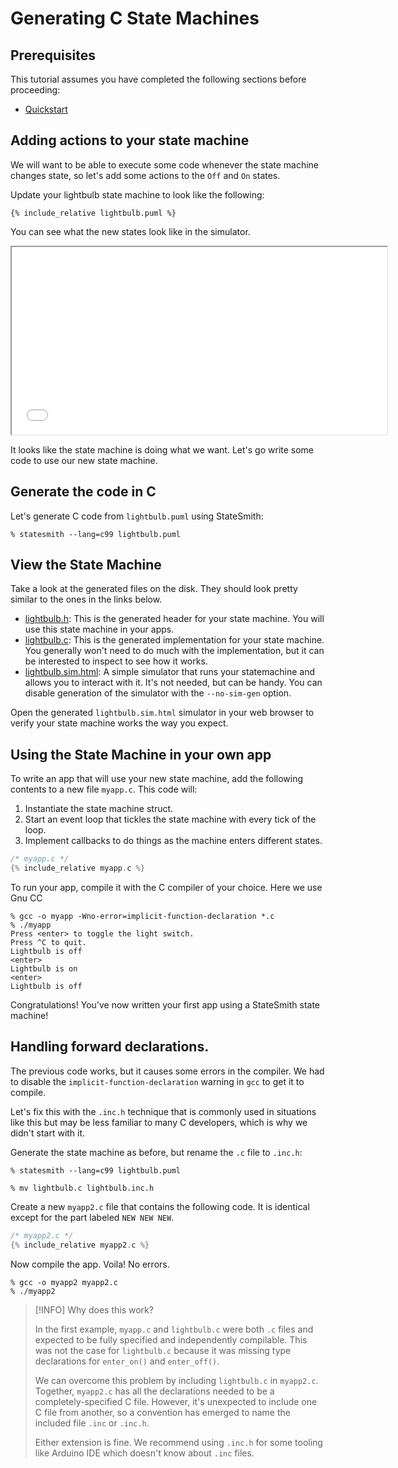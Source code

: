 # Generating C State Machines

## Prerequisites

This tutorial assumes you have completed the following sections before proceeding:
* [Quickstart](/StateSmith/quickstart/)



## Adding actions to your state machine

We will want to be able to execute some code whenever the state machine changes state, so let's add some actions to the `Off` and `On` states.

Update your lightbulb state machine to look like the following:

```plantuml
{% include_relative lightbulb.puml %}
```

You can see what the new states look like in the simulator.

<iframe height="300" width="600" src="lightbulb.sim.html"></iframe>


It looks like the state machine is doing what we want. Let's go write some code to use our new state machine.

## Generate the code in C 

Let's generate C code from `lightbulb.puml` using StateSmith:

```
% statesmith --lang=c99 lightbulb.puml
```

## View the State Machine

Take a look at the generated files on the disk. They should look pretty similar to the ones in the links below.

* [lightbulb.h](lightbulb.h): This is the generated header for your state machine. You will use this state machine in your apps.
* [lightbulb.c](lightbulb.c): This is the generated implementation for your state machine. You generally won't need to do much with the implementation, but it can be interested to inspect to see how it works.
* [lightbulb.sim.html](lightbulb.sim.html): A simple simulator that runs your statemachine and allows you to interact with it. It's not needed, but can be handy. You can disable generation of the simulator with the `--no-sim-gen` option.

Open the generated `lightbulb.sim.html` simulator in your web browser to verify your state machine works the way you expect. 


## Using the State Machine in your own app

To write an app that will use your new state machine,
add the following contents to a new file `myapp.c`. This code will:
1. Instantiate the state machine struct.
2. Start an event loop that tickles the state machine with every tick of the loop.
3. Implement callbacks to do things as the machine enters different states.

```c
/* myapp.c */
{% include_relative myapp.c %}
```

To run your app, compile it with the C compiler of your choice. Here we use Gnu CC


```
% gcc -o myapp -Wno-error=implicit-function-declaration *.c
% ./myapp
Press <enter> to toggle the light switch.
Press ^C to quit.
Lightbulb is off
<enter>
Lightbulb is on
<enter>
Lightbulb is off
```

Congratulations! You've now written your first app using a StateSmith state machine!


## Handling forward declarations.

The previous code works, but it causes some errors in the compiler. We had to disable the `implicit-function-declaration` warning in `gcc` to get it to compile.

Let's fix this with the `.inc.h` technique that is commonly used in situations like this but may be less familiar to many C developers, which is why we didn't start with it.

Generate the state machine as before, but rename the `.c` file to `.inc.h`:

```
% statesmith --lang=c99 lightbulb.puml
```
```
% mv lightbulb.c lightbulb.inc.h
```

Create a new `myapp2.c` file that contains the following code. It is identical
except for the part labeled `NEW NEW NEW`.

```c
/* myapp2.c */
{% include_relative myapp2.c %}
```

Now compile the app. Voila! No errors.
```
% gcc -o myapp2 myapp2.c
% ./myapp2
```


> [!INFO]
> Why does this work?
> 
> In the first example, `myapp.c` and `lightbulb.c` were both `.c` files and expected to
> be fully specified and independently compilable. This was not the case for `lightbulb.c`
> because it was missing type declarations for `enter_on()` and `enter_off()`.
>
> We can overcome this problem by including `lightbulb.c` in `myapp2.c`. Together, 
> `myapp2.c` has all the declarations needed to be a completely-specified C file.
> However, it's unexpected to include one C file from another, so a convention
> has emerged to name the included file `.inc` or `.inc.h`.
>
> Either extension is fine. We recommend using `.inc.h` for some tooling like Arduino IDE
> which doesn't know about `.inc` files.
